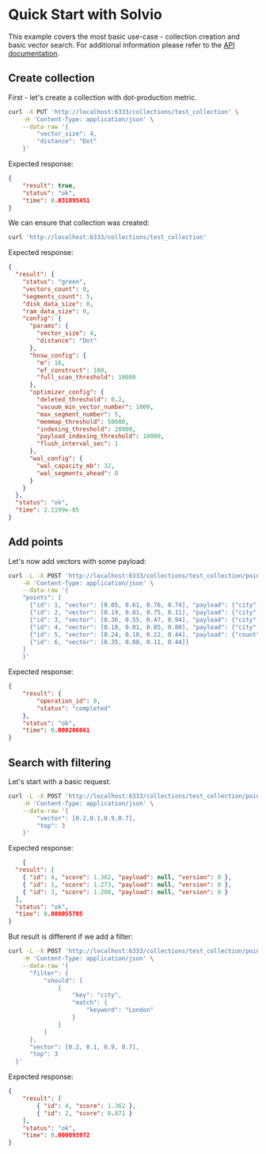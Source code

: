 # Quick Start with Solvio

This example covers the most basic use-case - collection creation and basic vector search.
For additional information please refer to the [API documentation](https://solvio.github.io/solvio/redoc/index.html).

## Create collection
First - let's create a collection with dot-production metric.
```bash
curl -X PUT 'http://localhost:6333/collections/test_collection' \
    -H 'Content-Type: application/json' \
    --data-raw '{
        "vector_size": 4,
        "distance": "Dot"
    }'
```

Expected response:
```json
{
    "result": true,
    "status": "ok",
    "time": 0.031095451
}
```

We can ensure that collection was created:
```bash
curl 'http://localhost:6333/collections/test_collection'
```

Expected response:

```json
{
  "result": {
    "status": "green",
    "vectors_count": 0,
    "segments_count": 5,
    "disk_data_size": 0,
    "ram_data_size": 0,
    "config": {
      "params": {
        "vector_size": 4,
        "distance": "Dot"
      },
      "hnsw_config": {
        "m": 16,
        "ef_construct": 100,
        "full_scan_threshold": 10000
      },
      "optimizer_config": {
        "deleted_threshold": 0.2,
        "vacuum_min_vector_number": 1000,
        "max_segment_number": 5,
        "memmap_threshold": 50000,
        "indexing_threshold": 20000,
        "payload_indexing_threshold": 10000,
        "flush_interval_sec": 1
      },
      "wal_config": {
        "wal_capacity_mb": 32,
        "wal_segments_ahead": 0
      }
    }
  },
  "status": "ok",
  "time": 2.1199e-05
}
```


## Add points
Let's now add vectors with some payload:

```bash
curl -L -X POST 'http://localhost:6333/collections/test_collection/points?wait=true' \
    -H 'Content-Type: application/json' \
    --data-raw '{
    "points": [
      {"id": 1, "vector": [0.05, 0.61, 0.76, 0.74], "payload": {"city": {"type": "keyword", "value": "Berlin"}}},
      {"id": 2, "vector": [0.19, 0.81, 0.75, 0.11], "payload": {"city": {"type": "keyword", "value": ["Berlin", "London"] }}},
      {"id": 3, "vector": [0.36, 0.55, 0.47, 0.94], "payload": {"city": {"type": "keyword", "value": ["Berlin", "Moscow"] }}},
      {"id": 4, "vector": [0.18, 0.01, 0.85, 0.80], "payload": {"city": {"type": "keyword", "value": ["London", "Moscow"]}}},
      {"id": 5, "vector": [0.24, 0.18, 0.22, 0.44], "payload": {"count": {"type": "integer", "value": [0]}}},
      {"id": 6, "vector": [0.35, 0.08, 0.11, 0.44]}
    ]
    }'
```

Expected response:
```json
{
    "result": {
        "operation_id": 0,
        "status": "completed"
    },
    "status": "ok",
    "time": 0.000206061
}
```

## Search with filtering

Let's start with a basic request:

```bash
curl -L -X POST 'http://localhost:6333/collections/test_collection/points/search' \
    -H 'Content-Type: application/json' \
    --data-raw '{
        "vector": [0.2,0.1,0.9,0.7],
        "top": 3
    }'
```

Expected response:

```json
    {
  "result": [
    { "id": 4, "score": 1.362, "payload": null, "version": 0 },
    { "id": 1, "score": 1.273, "payload": null, "version": 0 },
    { "id": 3, "score": 1.208, "payload": null, "version": 0 }
  ],
  "status": "ok",
  "time": 0.000055785
}
```

But result is different if we add a filter:

```bash
curl -L -X POST 'http://localhost:6333/collections/test_collection/points/search' \
    -H 'Content-Type: application/json' \
    --data-raw '{
      "filter": {
          "should": [
              {
                  "key": "city",
                  "match": {
                      "keyword": "London"
                  }
              }
          ]
      },
      "vector": [0.2, 0.1, 0.9, 0.7],
      "top": 3
  }'
```

Expected response:
```json
{
    "result": [
        { "id": 4, "score": 1.362 },
        { "id": 2, "score": 0.871 }
    ],
    "status": "ok",
    "time": 0.000093972
}
```
